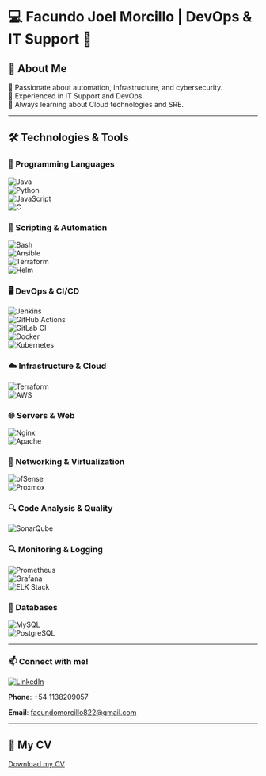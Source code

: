 # 💻 Facundo Joel Morcillo | DevOps & IT Support 🚀

## 🚀 About Me  
🔹 Passionate about automation, infrastructure, and cybersecurity.  
🔹 Experienced in IT Support and DevOps.  
🔹 Always learning about Cloud technologies and SRE.  

---

## 🛠️ Technologies & Tools  

### 📌 Programming Languages  
![Java](https://img.shields.io/badge/Java-%23ED8B00.svg?style=for-the-badge&logo=openjdk&logoColor=white)  
![Python](https://img.shields.io/badge/Python-%233776AB.svg?style=for-the-badge&logo=python&logoColor=white)  
![JavaScript](https://img.shields.io/badge/JavaScript-%23F7DF1E.svg?style=for-the-badge&logo=javascript&logoColor=black)  
![C](https://img.shields.io/badge/C-%2300599C.svg?style=for-the-badge&logo=c&logoColor=white)  

### 🔧 Scripting & Automation  
![Bash](https://img.shields.io/badge/Bash-%23121011.svg?style=for-the-badge&logo=gnu-bash&logoColor=white)  
![Ansible](https://img.shields.io/badge/Ansible-%23EE0000.svg?style=for-the-badge&logo=ansible&logoColor=white)  
![Terraform](https://img.shields.io/badge/Terraform-%237B42BC.svg?style=for-the-badge&logo=terraform&logoColor=white)  
![Helm](https://img.shields.io/badge/Helm-%230F1689.svg?style=for-the-badge&logo=helm&logoColor=white)  

### 🖥️ DevOps & CI/CD  
![Jenkins](https://img.shields.io/badge/Jenkins-%23D24939.svg?style=for-the-badge&logo=jenkins&logoColor=white)  
![GitHub Actions](https://img.shields.io/badge/GitHub_Actions-%232088FF.svg?style=for-the-badge&logo=github-actions&logoColor=white)  
![GitLab CI](https://img.shields.io/badge/GitLabCI-%23FC6D26.svg?style=for-the-badge&logo=gitlab&logoColor=white)  
![Docker](https://img.shields.io/badge/Docker-%232496ED.svg?style=for-the-badge&logo=docker&logoColor=white)  
![Kubernetes](https://img.shields.io/badge/Kubernetes-%23326CE5.svg?style=for-the-badge&logo=kubernetes&logoColor=white)  

### ☁️ Infrastructure & Cloud  
![Terraform](https://img.shields.io/badge/Terraform-%237B42BC.svg?style=for-the-badge&logo=terraform&logoColor=white)  
![AWS](https://img.shields.io/badge/AWS-%23FF9900.svg?style=for-the-badge&logo=amazonaws&logoColor=white)  

### 🌐 Servers & Web  
![Nginx](https://img.shields.io/badge/Nginx-%23009639.svg?style=for-the-badge&logo=nginx&logoColor=white)  
![Apache](https://img.shields.io/badge/Apache-%23D22128.svg?style=for-the-badge&logo=apache&logoColor=white)  

### 📡 Networking & Virtualization  
![pfSense](https://img.shields.io/badge/pfSense-%230070E0.svg?style=for-the-badge&logo=pfsense&logoColor=white)  
![Proxmox](https://img.shields.io/badge/Proxmox-%23E57000.svg?style=for-the-badge&logo=proxmox&logoColor=white)  

### 🔍 Code Analysis & Quality  
![SonarQube](https://img.shields.io/badge/SonarQube-%234E9BCD.svg?style=for-the-badge&logo=sonarqube&logoColor=white)  

### 🔍 Monitoring & Logging  
![Prometheus](https://img.shields.io/badge/Prometheus-%23E6522C.svg?style=for-the-badge&logo=prometheus&logoColor=white)  
![Grafana](https://img.shields.io/badge/Grafana-%23F46800.svg?style=for-the-badge&logo=grafana&logoColor=white)  
![ELK Stack](https://img.shields.io/badge/ELK-%23005571.svg?style=for-the-badge&logo=elastic-stack&logoColor=white)  

### 💾 Databases  
![MySQL](https://img.shields.io/badge/MySQL-%234479A1.svg?style=for-the-badge&logo=mysql&logoColor=white)  
![PostgreSQL](https://img.shields.io/badge/PostgreSQL-%23316192.svg?style=for-the-badge&logo=postgresql&logoColor=white)  

---

### 📫 Connect with me!  
[![LinkedIn](https://img.shields.io/badge/LinkedIn-%230077B5.svg?style=for-the-badge&logo=linkedin&logoColor=white)](https://www.linkedin.com/in/facundo-morcillo/)  

**Phone**: +54 1138209057  

**Email**: facundomorcillo822@gmail.com  

---

## 📄 My CV  
[Download my CV](https://drive.google.com/file/d/1-N-7-6ZE9hhwgz6pD9NMnEhS6f2pOW9a/view?usp=sharing)
